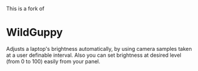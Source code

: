 This is a fork of

WildGuppy
==============

Adjusts a laptop's brightness automatically, by using camera samples taken at a user definable interval. Also you can set brightness at desired level (from 0 to 100) easily from your panel.

